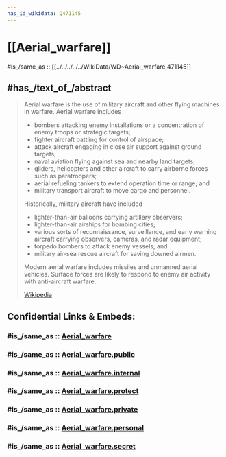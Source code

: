 ```yaml
---
has_id_wikidata: Q471145
---
```


# [[Aerial_warfare]] 

#is_/same_as :: [[../../../../../WikiData/WD~Aerial_warfare,471145]] 

## #has_/text_of_/abstract 

> Aerial warfare is the use of military aircraft and other flying machines in warfare. 
> Aerial warfare includes 
> - bombers attacking enemy installations or a concentration of enemy troops or strategic targets; 
> - fighter aircraft battling for control of airspace; 
> - attack aircraft engaging in close air support against ground targets; 
> - naval aviation flying against sea and nearby land targets; 
> - gliders, helicopters and other aircraft to carry airborne forces such as paratroopers; 
> - aerial refueling tankers to extend operation time or range; and 
> - military transport aircraft to move cargo and personnel.
>
> Historically, military aircraft have included 
> - lighter-than-air balloons carrying artillery observers; 
> - lighter-than-air airships for bombing cities; 
> - various sorts of reconnaissance, surveillance, and early warning aircraft 
>   carrying observers, cameras, and radar equipment; 
> - torpedo bombers to attack enemy vessels; and 
> - military air-sea rescue aircraft for saving downed airmen. 
> 
> Modern aerial warfare includes missiles and unmanned aerial vehicles. 
> Surface forces are likely to respond to enemy air activity with anti-aircraft warfare.
>
> [Wikipedia](https://en.wikipedia.org/wiki/Aerial%20warfare) 


## Confidential Links & Embeds: 

### #is_/same_as :: [Aerial_warfare](/_Standards/Society/Military/War/Aerial_warfare.md) 

### #is_/same_as :: [Aerial_warfare.public](/_public/Society/Military/War/Aerial_warfare.public.md) 

### #is_/same_as :: [Aerial_warfare.internal](/_internal/Society/Military/War/Aerial_warfare.internal.md) 

### #is_/same_as :: [Aerial_warfare.protect](/_protect/Society/Military/War/Aerial_warfare.protect.md) 

### #is_/same_as :: [Aerial_warfare.private](/_private/Society/Military/War/Aerial_warfare.private.md) 

### #is_/same_as :: [Aerial_warfare.personal](/_personal/Society/Military/War/Aerial_warfare.personal.md) 

### #is_/same_as :: [Aerial_warfare.secret](/_secret/Society/Military/War/Aerial_warfare.secret.md)

